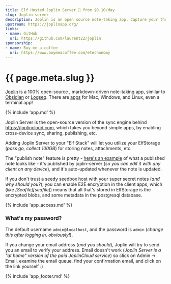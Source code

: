```yaml
---
title: Elf Hosted Joplin Server 🧝 from $0.10/day
slug: Joplin-server
description: Joplin is an open source note-taking app. Capture your thoughts and securely access them from any device
upstream: https://joplinapp.org/
links:
- name: GitHub
  uri: https://github.com/laurent22/joplin
sponsorship: 
- name: Buy me a coffee
  uri: https://www.buymeacoffee.com/etechonomy
---
```


# {{ page.meta.slug }}

[Joplin](https://joplinapp.org/) is a 100% open-source , markdown-driven note-taking app, similar to [Obsidian](https://obsidian.md/) or [Logseq](https://logseq.com/). There are [apps](https://joplinapp.org/) for Mac, Windows, and Linux, even a terminal app!

{% include 'app.md' %}

Joplin Server is the open-source version of the sync engine behind https://joplincloud.com, which takes you beyond simple apps, by enabling cross-device sync, sharing, publishing, etc.

Adding Joplin Server to your "Elf Stack" will let you utilize your ElfStorage (*pass go, collect 100GB*) for storing notes, attachments, etc.

The "publish note" feature is pretty - [here's an example](https://funkypenguin-joplin-server.elfhosted.com/shares/6m2JjKW5zUqtZrWNMj1lNI) of what a published note looks like - it's published by joplin-server (*so you can edit it with any client on any device*), and it's auto-updated whenever the note is updated.

If you don't trust a seedy seedbox host with your super secret notes (*and why should you?*), you can enable E2E encryption in the client apps, which (*like [Seafile][seafile]*) means that all that's stored in ElfStorage is the encrypted blobs, and some metadata in the postgresql database.

{% include 'app_access.md' %}

### What's my password?

The default username `admin@localhost`, and the password is `admin` (*change this after logging in, obviously!*).

If you change your email address (*and you should*), Joplin will try to send you an email to verify your address. Email doesn't work (*Joplin Server is a "at home" version of the paid JoplinCloud service*) so click on Admin -> Email, examine the email queue, find your confirmation email, and click on the link yourself :)

{% include 'app_footer.md' %}